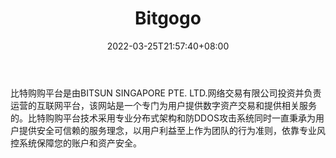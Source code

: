 ﻿---
weight: 
title: "Bitgogo"
description: "比特购购平台是由BITSUNSINGAP…"
date: 2022-03-25T21:57:40+08:00
lastmod: 2022-03-25T16:45:40+08:00
draft: false
authors: ["Metabd"]
featuredImage: "bitgogo.webp"
link: ""
tags: ["交易所","Bitgogo"]
categories: ["navigation"]
navigation: ["交易所"]
lightgallery: true
toc: true
pinned: false
recommend: false
recommend1: false
---
比特购购平台是由BITSUN SINGAPORE PTE. LTD.网络交易有限公司投资并负责运营的互联网平台，该网站是一个专门为用户提供数字资产交易和提供相关服务的。比特购购平台技术采用专业分布式架构和防DDOS攻击系统同时一直秉承为用户提供安全可信赖的服务理念，以用户利益至上作为团队的行为准则，依靠专业风控系统保障您的账户和资产安全。
